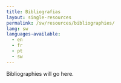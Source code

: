 ```yaml
---
title: Bibliografias
layout: single-resources
permalink: /sw/resources/bibliographies/
lang: sw
languages-available:                         
  - en
  - fr
  - pt
  - sw
---
```

Bibliographies will go here.
